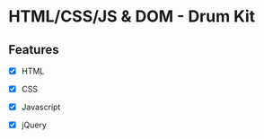 # HTML/CSS/JS & DOM - Drum Kit
<a name="features"></a>
## Features
- [x] HTML
- [x] CSS
- [x] Javascript
- [x] jQuery
 


